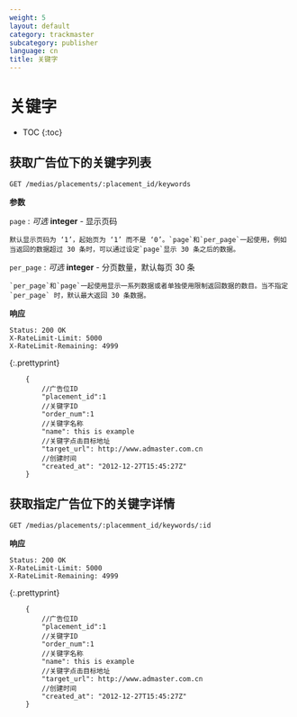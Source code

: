 ```yaml
---
weight: 5
layout: default
category: trackmaster
subcategory: publisher
language: cn
title: 关键字
---
```


# 关键字

* TOC
{:toc}

## 获取广告位下的关键字列表

	GET /medias/placements/:placement_id/keywords

**参数**     

`page`
: _可选_ **integer** - 显示页码  
    
	默认显示页码为 ‘1’，起始页为 ‘1’ 而不是 ‘0’。`page`和`per_page`一起使用，例如当返回的数据超过 30 条时，可以通过设定`page`显示 30 条之后的数据。    

`per_page`
: _可选_ **integer** - 分页数量，默认每页 30 条        

	`per_page`和`page`一起使用显示一系列数据或者单独使用限制返回数据的数目。当不指定`per_page` 时，默认最大返回 30 条数据。


**响应**

    Status: 200 OK
    X-RateLimit-Limit: 5000
    X-RateLimit-Remaining: 4999

{:.prettyprint}

        {
            //广告位ID
            "placement_id":1
            //关键字ID
            "order_num":1
            //关键字名称
            "name": this is example
            //关键字点击目标地址
            "target_url": http://www.admaster.com.cn
            //创建时间
            "created_at": "2012-12-27T15:45:27Z"
        }



## 获取指定广告位下的关键字详情

    GET /medias/placements/:placemment_id/keywords/:id

**响应**

    Status: 200 OK
    X-RateLimit-Limit: 5000
    X-RateLimit-Remaining: 4999

{:.prettyprint}

        {
            //广告位ID
            "placement_id":1
            //关键字ID
            "order_num":1
            //关键字名称
            "name": this is example
            //关键字点击目标地址
            "target_url": http://www.admaster.com.cn
            //创建时间
            "created_at": "2012-12-27T15:45:27Z"
        }

